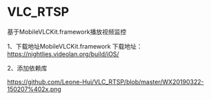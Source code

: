 # VLC_RTSP
基于MobileVLCKit.framework播放视频监控

1、下载地址MobileVLCKit.framework  下载地址：https://nightlies.videolan.org/build/iOS/

2、添加依赖库

https://github.com/Leone-Hui/VLC_RTSP/blob/master/WX20190322-150207%402x.png



